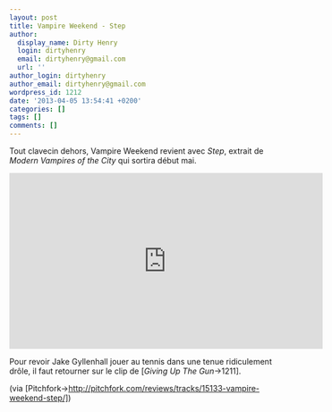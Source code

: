 ```yaml
---
layout: post
title: Vampire Weekend - Step
author:
  display_name: Dirty Henry
  login: dirtyhenry
  email: dirtyhenry@gmail.com
  url: ''
author_login: dirtyhenry
author_email: dirtyhenry@gmail.com
wordpress_id: 1212
date: '2013-04-05 13:54:41 +0200'
categories: []
tags: []
comments: []
---
```

Tout clavecin dehors, Vampire Weekend revient avec *Step*, extrait de *Modern Vampires of the City* qui sortira début mai.

<iframe width="560" height="315" src="http://www.youtube.com/embed/_mDxcDjg9P4" frameborder="0" allowfullscreen></iframe>

Pour revoir Jake Gyllenhall jouer au tennis dans une tenue ridiculement drôle, il faut retourner sur le clip de [*Giving Up The Gun*->1211].

(via [Pitchfork->http://pitchfork.com/reviews/tracks/15133-vampire-weekend-step/])
